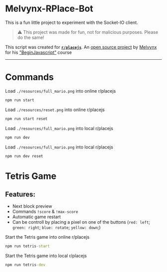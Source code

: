 # Melvynx-RPlace-Bot
This is a fun little project to experiment with the Socket-IO client.

> ⚠ This project was made for fun, not for malicious purposes. Please do the same!

This script was created for **[`r/placejs`](https://rplacejs.vercel.app/)**. An [open source project](https://github.com/Melvynx/beginjavascript-module-dom/) by [Melvynx](https://github.com/Melvynx) for his ["BeginJavascript"](https://codelynx.dev/beginjavascript/courses) course

---
# Commands
Load `./resources/full_mario.png` into online r/placejs
```cmd
npm run start
```

Load `./resources/reset.png` into online r/placejs
```cmd
npm run start reset
```

Load `./resources/full_mario.png` into local r/placejs
```cmd
npm run dev
```

Load `./resources/full_mario.png` into local r/placejs
```cmd
npm run dev reset
```


# Tetris Game
## Features:
- Next block preview
- Commands `!score` & `!max-score`
- Automatic game restart
- Can be controll by placing a pixel on one of the buttons (`red: left`; `green: right`; `blue: rotate`; `yellow: down`;)

Start the Tetris game into online r/placejs
```cmd
npm run tetris-start
```

Start the Tetris game into local r/placejs
```cmd
npm run tetris-dev
```